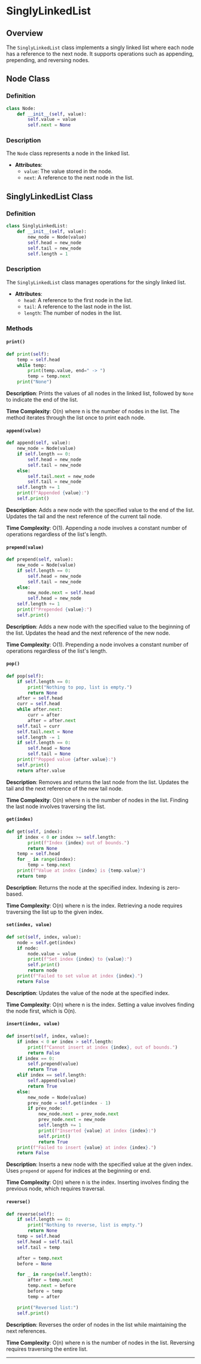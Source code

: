 

# SinglyLinkedList

## Overview

The `SinglyLinkedList` class implements a singly linked list where each node has a reference to the next node. It supports operations such as appending, prepending, and reversing nodes.

## Node Class

### Definition
```python
class Node:
    def __init__(self, value):
        self.value = value
        self.next = None
```

### Description
The `Node` class represents a node in the linked list.

- **Attributes**:
  - `value`: The value stored in the node.
  - `next`: A reference to the next node in the list.

## SinglyLinkedList Class

### Definition
```python
class SinglyLinkedList:
    def __init__(self, value):
        new_node = Node(value)
        self.head = new_node
        self.tail = new_node
        self.length = 1
```

### Description
The `SinglyLinkedList` class manages operations for the singly linked list.

- **Attributes**:
  - `head`: A reference to the first node in the list.
  - `tail`: A reference to the last node in the list.
  - `length`: The number of nodes in the list.

### Methods

#### `print()`

```python
def print(self):
    temp = self.head
    while temp:
        print(temp.value, end=" -> ")
        temp = temp.next
    print("None")
```

**Description**: 
Prints the values of all nodes in the linked list, followed by `None` to indicate the end of the list.

**Time Complexity**: O(n) where n is the number of nodes in the list. The method iterates through the list once to print each node.

#### `append(value)`

```python
def append(self, value):
    new_node = Node(value)
    if self.length == 0:
        self.head = new_node
        self.tail = new_node
    else:
        self.tail.next = new_node
        self.tail = new_node
    self.length += 1
    print(f"Appended {value}:")
    self.print()
```

**Description**: 
Adds a new node with the specified value to the end of the list. Updates the tail and the next reference of the current tail node.

**Time Complexity**: O(1). Appending a node involves a constant number of operations regardless of the list's length.

#### `prepend(value)`

```python
def prepend(self, value):
    new_node = Node(value)
    if self.length == 0:
        self.head = new_node
        self.tail = new_node
    else:
        new_node.next = self.head
        self.head = new_node
    self.length += 1
    print(f"Prepended {value}:")
    self.print()
```

**Description**: 
Adds a new node with the specified value to the beginning of the list. Updates the head and the next reference of the new node.

**Time Complexity**: O(1). Prepending a node involves a constant number of operations regardless of the list's length.

#### `pop()`

```python
def pop(self):
    if self.length == 0:
        print("Nothing to pop, list is empty.")
        return None
    after = self.head
    curr = self.head
    while after.next:
        curr = after
        after = after.next
    self.tail = curr
    self.tail.next = None
    self.length -= 1
    if self.length == 0:
        self.head = None
        self.tail = None
    print(f"Popped value {after.value}:")
    self.print()
    return after.value
```

**Description**: 
Removes and returns the last node from the list. Updates the tail and the next reference of the new tail node.

**Time Complexity**: O(n) where n is the number of nodes in the list. Finding the last node involves traversing the list.

#### `get(index)`

```python
def get(self, index):
    if index < 0 or index >= self.length:
        print(f"Index {index} out of bounds.")
        return None
    temp = self.head
    for _ in range(index):
        temp = temp.next
    print(f"Value at index {index} is {temp.value}")
    return temp
```

**Description**: 
Returns the node at the specified index. Indexing is zero-based.

**Time Complexity**: O(n) where n is the index. Retrieving a node requires traversing the list up to the given index.

#### `set(index, value)`

```python
def set(self, index, value):
    node = self.get(index)
    if node:
        node.value = value
        print(f"Set index {index} to {value}:")
        self.print()
        return node
    print(f"Failed to set value at index {index}.")
    return False
```

**Description**: 
Updates the value of the node at the specified index.

**Time Complexity**: O(n) where n is the index. Setting a value involves finding the node first, which is O(n).

#### `insert(index, value)`

```python
def insert(self, index, value):
    if index < 0 or index > self.length:
        print(f"Cannot insert at index {index}, out of bounds.")
        return False
    if index == 0:
        self.prepend(value)
        return True
    elif index == self.length:
        self.append(value)
        return True
    else:
        new_node = Node(value)
        prev_node = self.get(index - 1)
        if prev_node:
            new_node.next = prev_node.next
            prev_node.next = new_node
            self.length += 1
            print(f"Inserted {value} at index {index}:")
            self.print()
            return True
    print(f"Failed to insert {value} at index {index}.")
    return False
```

**Description**: 
Inserts a new node with the specified value at the given index. Uses `prepend` or `append` for indices at the beginning or end.

**Time Complexity**: O(n) where n is the index. Inserting involves finding the previous node, which requires traversal.

#### `reverse()`

```python
def reverse(self):
    if self.length == 0:
        print("Nothing to reverse, list is empty.")
        return None
    temp = self.head
    self.head = self.tail
    self.tail = temp

    after = temp.next
    before = None

    for _ in range(self.length):
        after = temp.next
        temp.next = before
        before = temp
        temp = after

    print("Reversed list:")
    self.print()
```

**Description**: 
Reverses the order of nodes in the list while maintaining the next references.

**Time Complexity**: O(n) where n is the number of nodes in the list. Reversing requires traversing the entire list.

---